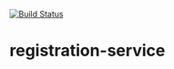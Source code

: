 
[![Build Status](https://travis-ci.org/biomaks/registration-service.svg?branch=master)](https://travis-ci.org/biomaks/registration-service)
# registration-service
